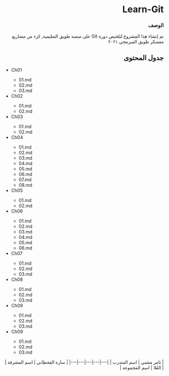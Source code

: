 <div dir="rtl">

# Learn-Git

### الوصف
<div dir="rtl">

تم إنشاء هذا المشروع لتلخيص دورة Git على منصة طويق التعليمية, كزء من مشاريع معسكر طويق المبرمجي ٢٠٢١
</div>


## جدول المحتوى
<ul>
<div dir="ltr">

  <li>Ch01</li>
  <ul>
    <li>01.md</li>
    <li>02.md</li>
    <li>03.md</li>
  </ul>

  <li>Ch02</li>
  <ul>
    <li>01.md</li>
    <li>02.md</li>
  </ul>

 <li>Ch03</li>
  <ul>
    <li>01.md</li>
    <li>02.md</li>
  </ul>
 <li>Ch04</li>
  <ul>
    <li>01.md</li>
    <li>02.md</li> 
    <li>03.md</li>
    <li>04.md</li>
    <li>05.md</li>
    <li>06.md</li>
    <li>07.md</li>
    <li>08.md</li>
  </ul>

 <li>Ch05</li>
  <ul>
    <li>01.md</li>
    <li>02.md</li>
  </ul>

 <li>Ch06</li>
  <ul>
    <li>01.md</li>
    <li>02.md</li> 
    <li>03.md</li>
    <li>04.md</li>
    <li>05.md</li>
    <li>06.md</li>
  </ul>
 
 <li>Ch07</li>
  <ul>
    <li>01.md</li>
    <li>02.md</li>
    <li>03.md</li>
  </ul>
    
 <li>Ch08</li>
  <ul>
    <li>01.md</li>
    <li>02.md</li>
    <li>03.md</li>
  </ul>

 <li>Ch09</li>
  <ul>
    <li>01.md</li>
    <li>02.md</li>
    <li>03.md</li>
  </ul>

<li>Ch09</li>
  <ul>
    <li>01.md</li>
    <li>02.md</li>
    <li>03.md</li>
</ul>

</div>
</ul>

  
|  ثامر مشني | اسم المتدرب  |
|---|---|---|---|---|
|  سارة القحطاني |  اسم المشرفة |
|  العُلا |  اسم المجموعة |

</div>
